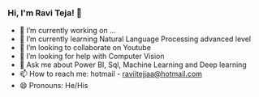 ### Hi, I'm Ravi Teja! 👋

- 🔭 I’m currently working on ...
- 🌱 I’m currently learning Natural Language Processing advanced level
- 👯 I’m looking to collaborate on Youtube
- 🤔 I’m looking for help with Computer Vision
- 💬 Ask me about Power BI, Sql, Machine Learning and Deep learning
- 📫 How to reach me: hotmail - raviitejjaa@hotmail.com
- 😄 Pronouns: He/His

